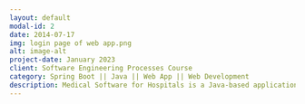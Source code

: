 ```yaml
---
layout: default
modal-id: 2
date: 2014-07-17
img: login page of web app.png
alt: image-alt
project-date: January 2023
client: Software Engineering Processes Course
category: Spring Boot || Java || Web App || Web Development
description: Medical Software for Hospitals is a Java-based application designed to assist hospital staff in managing patient information and medical records. The application was written in Java, a popular programming language known for its portability and security. The project made use of the Java Spring Boot and Angular JS frameworks to provide a robust and reliable platform for the application. You can download & check all the related files and documents, source codes to related this project - https://github.com/leyviya/medical-software
---
```

